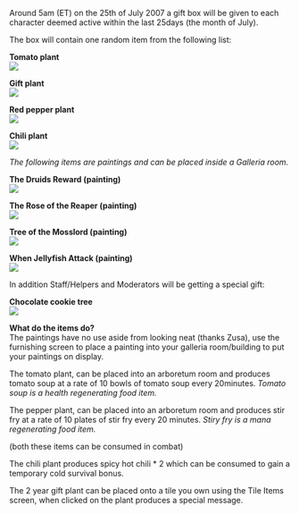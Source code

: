Around 5am (ET) on the 25th of July 2007 a gift box will be given to each character deemed active within the last 25days (the month of July).

The box will contain one random item from the following list:

**Tomato plant  
![](game/i/2yri6.gif)**

**Gift plant  
![](game/i/2yri1.gif)**

**Red pepper plant  
![](game/i/2yri8.gif)**

**Chili plant  
![](game/i/2yri7.gif)**

_The following items are paintings and can be placed inside a Galleria room._

**The Druids Reward (painting)  
![](game/i/2yri2.gif)**

**The Rose of the Reaper (painting)  
![](game/i/2yri3.gif)**

**Tree of the Mosslord (painting)  
![](game/i/2yri4.gif)**

**When Jellyfish Attack (painting)  
![](game/i/2yri5.gif)**

In addition Staff/Helpers and Moderators will be getting a special gift:

**Chocolate cookie tree**  
![](game/i/2yri9.gif)

**What do the items do?**  
The paintings have no use aside from looking neat (thanks Zusa), use the furnishing screen to place a painting into your galleria room/building to put your paintings on display.

The tomato plant, can be placed into an arboretum room and produces tomato soup at a rate of 10 bowls of tomato soup every 20minutes. _Tomato soup is a health regenerating food item._

The pepper plant, can be placed into an arboretum room and produces stir fry at a rate of 10 plates of stir fry every 20 minutes. _Stiry fry is a mana regenerating food item._

(both these items can be consumed in combat)

The chili plant produces spicy hot chili \* 2 which can be consumed to gain a temporary cold survival bonus.

The 2 year gift plant can be placed onto a tile you own using the Tile Items screen, when clicked on the plant produces a special message.